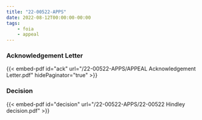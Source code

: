 ```yaml
---
title: "22-00522-APPS"
date: 2022-08-12T00:00:00-00:00
tags:
    - foia
    - appeal
---
```


### Acknowledgement Letter

{{< embed-pdf id="ack" url="/22-00522-APPS/APPEAL Acknowledgement Letter.pdf" hidePaginator="true" >}}

### Decision

{{< embed-pdf id="decision" url="/22-00522-APPS/22-00522 Hindley decision.pdf" >}}
